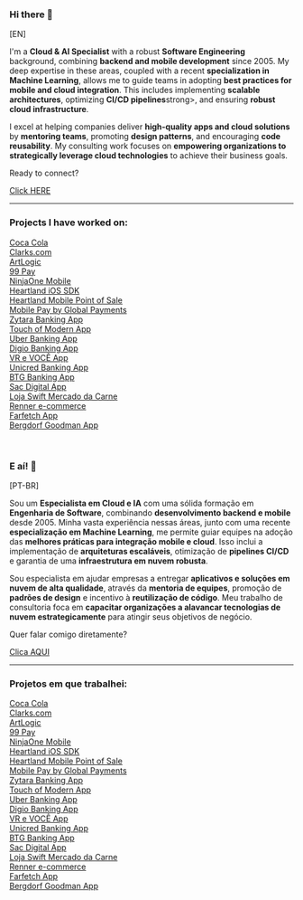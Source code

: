 <h3>Hi there 👋</h3>

<p>[EN]</p>
<p>I'm a <strong>Cloud & AI Specialist</strong> with a robust <strong>Software Engineering</strong> background, combining <strong>backend and mobile development</strong> since 2005. My deep expertise in these areas, coupled with a recent <strong>specialization in Machine Learning</strong>, allows me to guide teams in adopting <strong>best practices for mobile and cloud integration</strong>. This includes implementing <strong>scalable architectures</strong>, optimizing <strong>CI/CD pipelines</strong>strong>, and ensuring <strong>robust cloud infrastructure</strong>.</p>

<p>I excel at helping companies deliver <strong>high-quality apps and cloud solutions</strong> by <strong>mentoring teams</strong>, promoting <strong>design patterns</strong>, and encouraging <strong>code reusability</strong>. My consulting work focuses on <strong>empowering organizations to strategically leverage cloud technologies</strong> to achieve their business goals.</p>

<p>Ready to connect?</p>
<a href= "https://api.whatsapp.com/send?phone=5571991306561&text=Hi%20Renato.%20Dude!%20I%20was%20seeing%20your%20resume%20and%20i%20was%20love%20it!%20Can%20we%20talk%3F" target="_blank">Click HERE</a>

---

<h3>Projects I have worked on:</h3>

<a href="https://www.coca-cola.com" target="_blank">Coca Cola</a> <br/>
<a href="https://www.clarks.com/en-us" target="_blank">Clarks.com</a> <br/>
<a href="https://artlogic.net/" target="_blank">ArtLogic</a> <br/>
<a href="https://99app.com/99pay/" target="_blank">99 Pay</a> <br/>
<a href="https://apps.apple.com/us/app/ninjaone-mobile/id1416138607" target="_blank">NinjaOne Mobile</a> <br/>
<a href="https://github.com/hps/heartland-ios" target="_blank">Heartland iOS SDK</a> <br/>
<a href="https://apps.apple.com/br/app/heartland-mobile-point-of-sale/id1455676492" target="_blank">Heartland Mobile Point of Sale</a> <br/>
<a href="https://apps.apple.com/br/app/mobile-pay-by-global-payments/id1029208223" target="_blank">Mobile Pay by Global Payments</a> <br/>
<a href="https://apps.apple.com/us/app/zytara-digital-banking/id1552031706" target="_blank">Zytara Banking App</a> <br/>
<a href="https://apps.apple.com/us/app/touch-of-modern/id567647280" target="_blank">Touch of Modern App</a> <br/>
<a href="https://apps.apple.com/br/app/uber-conta/id1550784531" target="_blank"> Uber Banking App</a><br/>
<a href="https://apps.apple.com/br/app/digio-seu-cart%C3%A3o-de-cr%C3%A9dito/id1128793569" target="_blank">Digio Banking App</a> <br/>
<a href="https://apps.apple.com/pt/app/vr-e-voc%C3%AA/id667577139" target="_blank">VR e VOCÊ App</a> <br/>
<a href="https://apps.apple.com/br/app/unicred-mobile/id955807456" target="_blank">Unicred Banking App</a> <br/>
<a href="https://apps.apple.com/br/app/btg-pactual-banking/id1467956990?l=en" target="_blank">BTG Banking App</a> <br/>
<a href="https://apps.apple.com/br/app/sac-digital/id1400971098" target="_blank">Sac Digital App</a> <br/>
<a href="https://apps.apple.com/th/app/loja-swift/id1034589272" target="_blank">Loja Swift Mercado da Carne</a> <br/>
<a href="https://apps.apple.com/br/app/lojas-renner-comprar-roupas/id567763947" target="_blank">Renner e-commerce</a> <br/>
<a href="https://apps.apple.com/us/app/farfetch-designer-shopping/id906698760" target="_blank">Farfetch App</a> <br/>
<a href="https://apps.apple.com/us/app/bergdorf-goodman/id1484296650" target="_blank">Bergdorf Goodman App</a> <br/>

<br/>

<h3>E aí! 👋</h3>

<p>[PT-BR]</p>
<p>Sou um <strong>Especialista em Cloud e IA</strong> com uma sólida formação em <strong>Engenharia de Software</strong>, combinando <strong>desenvolvimento backend e mobile</strong> desde 2005. Minha vasta experiência nessas áreas, junto com uma recente <strong>especialização em Machine Learning</strong>, me permite guiar equipes na adoção das <strong>melhores práticas para integração mobile e cloud</strong>. Isso inclui a implementação de <strong>arquiteturas escaláveis</strong>, otimização de <strong>pipelines CI/CD</strong> e garantia de uma <strong>infraestrutura em nuvem robusta</strong>.</p>

<p>Sou especialista em ajudar empresas a entregar <strong>aplicativos e soluções em nuvem de alta qualidade</strong>, através da <strong>mentoria de equipes</strong>, promoção de <strong>padrões de design</strong> e incentivo à <strong>reutilização de código</strong>. Meu trabalho de consultoria foca em <strong>capacitar organizações a alavancar tecnologias de nuvem estrategicamente</strong> para atingir seus objetivos de negócio.</p>

<p>Quer falar comigo diretamente?</p>
<a href="https://api.whatsapp.com/send?phone=5571991306561&text=E%20a%C3%AD%20Renato.%20Cara.%20Adorei%20seu%20curr%C3%ADculo!%20Podemos%20conversar%3F" target="_blank">Clica AQUI</a>

---

<h3>Projetos em que trabalhei:</h3>


<a href="https://www.coca-cola.com" target="_blank">Coca Cola</a> <br/>
<a href="https://www.clarks.com/en-us" target="_blank">Clarks.com</a> <br/>
<a href="https://artlogic.net/" target="_blank">ArtLogic</a> <br/>
<a href="https://99app.com/99pay/" target="_blank">99 Pay</a> <br/>
<a href="https://apps.apple.com/us/app/ninjaone-mobile/id1416138607" target="_blank">NinjaOne Mobile</a> <br/>
<a href="https://github.com/hps/heartland-ios" target="_blank">Heartland iOS SDK</a> <br/>
<a href="https://apps.apple.com/br/app/heartland-mobile-point-of-sale/id1455676492" target="_blank">Heartland Mobile Point of Sale</a> <br/>
<a href="https://apps.apple.com/br/app/mobile-pay-by-global-payments/id1029208223" target="_blank">Mobile Pay by Global Payments</a> <br/>
<a href="https://apps.apple.com/us/app/zytara-digital-banking/id1552031706" target="_blank">Zytara Banking App</a> <br/>
<a href="https://apps.apple.com/us/app/touch-of-modern/id567647280" target="_blank">Touch of Modern App</a> <br/>
<a href="https://apps.apple.com/br/app/uber-conta/id1550784531" target="_blank"> Uber Banking App</a><br/>
<a href="https://apps.apple.com/br/app/digio-seu-cart%C3%A3o-de-cr%C3%A9dito/id1128793569" target="_blank">Digio Banking App</a> <br/>
<a href="https://apps.apple.com/pt/app/vr-e-voc%C3%AA/id667577139" target="_blank">VR e VOCÊ App</a> <br/>
<a href="https://apps.apple.com/br/app/unicred-mobile/id955807456" target="_blank">Unicred Banking App</a> <br/>
<a href="https://apps.apple.com/br/app/btg-pactual-banking/id1467956990?l=en" target="_blank">BTG Banking App</a> <br/>
<a href="https://apps.apple.com/br/app/sac-digital/id1400971098" target="_blank">Sac Digital App</a> <br/>
<a href="https://apps.apple.com/th/app/loja-swift/id1034589272" target="_blank">Loja Swift Mercado da Carne</a> <br/>
<a href="https://apps.apple.com/br/app/lojas-renner-comprar-roupas/id567763947" target="_blank">Renner e-commerce</a> <br/>
<a href="https://apps.apple.com/us/app/farfetch-designer-shopping/id906698760" target="_blank">Farfetch App</a> <br/>
<a href="https://apps.apple.com/us/app/bergdorf-goodman/id1484296650" target="_blank">Bergdorf Goodman App</a> <br/>
